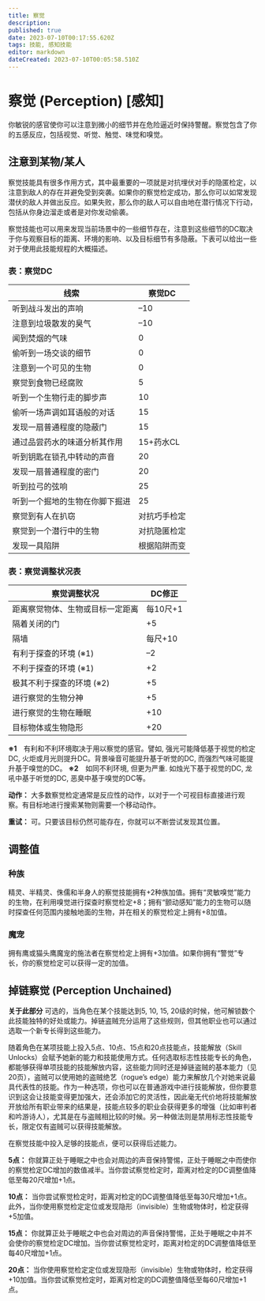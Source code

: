 ```yaml
---
title: 察觉
description: 
published: true
date: 2023-07-10T00:17:55.620Z
tags: 技能, 感知技能
editor: markdown
dateCreated: 2023-07-10T00:05:58.510Z
---
```


# 察觉 (Perception) \[感知\]
你敏锐的感官使你可以注意到微小的细节并在危险逼近时保持警醒。察觉包含了你的五感反应，包括视觉、听觉、触觉、味觉和嗅觉。

## 注意到某物/某人

察觉技能具有很多作用方式，其中最重要的一项就是对抗埋伏对手的隐匿检定，以注意到敌人的存在并避免受到突袭。如果你的察觉检定成功，那么你可以如常发现潜伏的敌人并做出反应。如果失败，那么你的敌人可以自由地在潜行情况下行动，包括从你身边溜走或者是对你发动偷袭。

察觉技能也可以用来发现当前场景中的一些细节存在，注意到这些细节的DC取决于你与观察目标的距离、环境的影响、以及目标细节有多隐蔽。下表可以给出一些对于使用此技能规程的大概描述。

### 表：察觉DC
| 线索 | 察觉DC |
| --- | --- |
| 听到战斗发出的声响 | –10 |
| 注意到垃圾散发的臭气 | –10 |
| 闻到焚烟的气味 | 0 |
| 偷听到一场交谈的细节 | 0 |
| 注意到一个可见的生物 | 0 |
| 察觉到食物已经腐败 | 5 |
| 听到一个生物行走的脚步声 | 10 |
| 偷听一场声调如耳语般的对话 | 15 |
| 发现一扇普通程度的隐蔽门 | 15 |
| 通过品尝药水的味道分析其作用 | 15+药水CL |
| 听到钥匙在锁孔中转动的声音 | 20 |
| 发现一扇普通程度的密门 | 20 |
| 听到拉弓的弦响 | 25 |
| 听到一个掘地的生物在你脚下掘进 | 25 |
| 察觉到有人在扒窃 | 对抗巧手检定 |
| 察觉到一个潜行中的生物 | 对抗隐匿检定 |
| 发现一具陷阱 | 根据陷阱而变 |

### 表：察觉调整状况表
| 察觉调整状况 | DC修正 |
| --- | --- |
| 距离察觉物体、生物或目标一定距离 | 每10尺+1 |
| 隔着关闭的门 | +5 |
| 隔墙 | 每尺+10 |
| 有利于探查的环境 (※1) | –2 |
| 不利于探查的环境 (※1) | +2 |
| 极其不利于探查的环境 (※2) | +5 |
| 进行察觉的生物分神 | +5 |
| 进行察觉的生物在睡眠 | +10 |
| 目标物体或生物隐形 | +20 |
**※1**　有利和不利环境取决于用以察觉的感官。譬如, 强光可能降低基于视觉的检定DC, 火炬或月光则提升DC。背景噪音可能提升基于听觉的DC, 而强烈气味可能提升基于嗅觉的DC。
**※2**　如同不利环境, 但更为严重. 如烛光下基于视觉的DC, 龙吼中基于听觉的DC, 恶臭中基于嗅觉的DC等。

**动作：** 大多数察觉检定通常是反应性的动作，以对于一个可视目标直接进行观察。有目标地进行搜索某物则需要一个移动动作。

**重试：** 可。只要该目标仍然可能存在，你就可以不断尝试发现其位置。

## 调整值
### 种族
精灵、半精灵、侏儒和半身人的察觉技能拥有+2种族加值。拥有“灵敏嗅觉”能力的生物，在利用嗅觉进行探查时察觉检定+8；拥有“颤动感知”能力的生物可以随时探查任何范围内接触地面的生物，并在相关的察觉检定上拥有+8加值。

### 魔宠
拥有鹰或猫头鹰魔宠的施法者在察觉检定上拥有+3加值。如果你拥有“警觉”专长，你的察觉检定可以获得一定的加值。

## 掉链察觉 (Perception Unchained)
**关于此部分** 可选的，当角色在某个技能达到5, 10, 15, 20级的时候，他可解锁数个此技能独特的好处或能力。掉链盗贼充分运用了这些规则，但其他职业也可以通过选取一个新专长得到这些能力。

随着角色在某项技能上投入5点、10点、15点和20点技能点，技能解放（Skill Unlocks）会赋予她新的能力和技能使用方式。任何选取标志性技能专长的角色，都能够获得单项技能的技能解放内容，这些能力同时还是掉链盗贼的基本能力（见20页），盗贼可以使用她的盗贼绝艺（rogue’s edge）能力来解放几个对她来说最具代表性的技能。作为一种选项，你也可以在普通游戏中进行技能解放，但你要意识到这会让技能变得更加强大，还会添加它的灵活性，因此毫无代价地将技能解放开放给所有职业带来的结果是，技能点较多的职业会获得更多的增强（比如审判者和吟游诗人），尤其是在与盗贼相比较的时候。另一种做法则是禁用标志性技能专长，限定仅有盗贼可以获得技能解放。

在察觉技能中投入足够的技能点，便可以获得后述能力。

**5点：** 你就算正处于睡眠之中也会对周边的声音保持警惕，正处于睡眠之中而使你的察觉检定DC增加的数值减半。当你尝试察觉检定时，距离对检定的DC调整值降低至每20尺增加+1点。

**10点：** 当你尝试察觉检定时，距离对检定的DC调整值降低至每30尺增加+1点。此外，当你使用察觉检定定位或发现隐形（invisible）生物或物体时，检定获得+5加值。

**15点：** 你就算正处于睡眠之中也会对周边的声音保持警惕，正处于睡眠之中并不会使你的察觉检定DC增加。当你尝试察觉检定时，距离对检定的DC调整值降低至每40尺增加+1点。

**20点：** 当你使用察觉检定定位或发现隐形（invisible）生物或物体时，检定获得+10加值。当你尝试察觉检定时，距离对检定的DC调整值降低至每60尺增加+1点。

